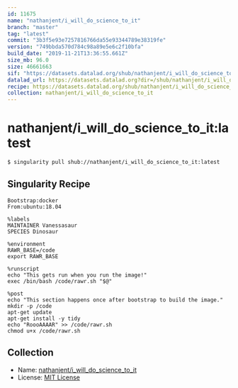 ```yaml
---
id: 11675
name: "nathanjent/i_will_do_science_to_it"
branch: "master"
tag: "latest"
commit: "3b3f5e93e7257816766da55e93344789e38319fe"
version: "749bbda570d784c98a89e5e6c2f10bfa"
build_date: "2019-11-21T13:36:55.661Z"
size_mb: 96.0
size: 46661663
sif: "https://datasets.datalad.org/shub/nathanjent/i_will_do_science_to_it/latest/2019-11-21-3b3f5e93-749bbda5/749bbda570d784c98a89e5e6c2f10bfa.sif"
datalad_url: https://datasets.datalad.org?dir=/shub/nathanjent/i_will_do_science_to_it/latest/2019-11-21-3b3f5e93-749bbda5/
recipe: https://datasets.datalad.org/shub/nathanjent/i_will_do_science_to_it/latest/2019-11-21-3b3f5e93-749bbda5/Singularity
collection: nathanjent/i_will_do_science_to_it
---
```


# nathanjent/i_will_do_science_to_it:latest

```bash
$ singularity pull shub://nathanjent/i_will_do_science_to_it:latest
```

## Singularity Recipe

```singularity
Bootstrap:docker  
From:ubuntu:18.04

%labels
MAINTAINER Vanessasaur
SPECIES Dinosaur

%environment
RAWR_BASE=/code
export RAWR_BASE

%runscript
echo "This gets run when you run the image!" 
exec /bin/bash /code/rawr.sh "$@"  

%post  
echo "This section happens once after bootstrap to build the image."  
mkdir -p /code  
apt-get update
apt-get install -y tidy
echo "RoooAAAAR" >> /code/rawr.sh
chmod u+x /code/rawr.sh
```

## Collection

 - Name: [nathanjent/i_will_do_science_to_it](https://github.com/nathanjent/i_will_do_science_to_it)
 - License: [MIT License](https://api.github.com/licenses/mit)

